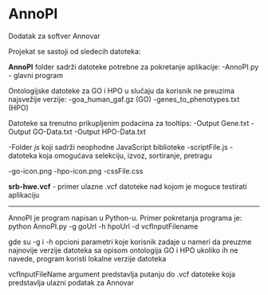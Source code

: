 # AnnoPI
Dodatak za softver Annovar

Projekat se sastoji od sledecih datoteka:

**AnnoPI** folder sadrži datoteke potrebne za pokretanje aplikacije:
-AnnoPI.py - glavni program

Ontologijske datoteke za GO i HPO u slučaju da korisnik  ne preuzima najsvežije verzije:
-goa_human_gaf.gz (GO)
-genes_to_phenotypes.txt (HPO)

Datoteke sa trenutno prikupljenim podacima za tooltips:
-Output Gene.txt
-Output GO-Data.txt
-Output HPO-Data.txt 

-Folder *js* koji sadrži neophodne JavaScript biblioteke
-scriptFile.js - datoteka koja omogućava selekciju, izvoz, sortiranje, pretragu

-go-icon.png
-hpo-icon.png
-cssFile.css

**srb-hwe.vcf** - primer ulazne .vcf datoteke nad kojom je moguce testirati aplikaciju

--------------------------------------

AnnoPI je program napisan u Python-u. Primer pokretanja programa je:
python AnnoPI.py -g goUrl -h hpoUrl -d vcfInputFilename

gde su -g i -h opcioni parametri koje korisnik zadaje u nameri da preuzme najnovije verzije datoteka sa opisom ontologija GO i HPO
ukoliko ih ne navede, program koristi lokalne verzije datoteka

vcfInputFileName argument predstavlja putanju do .vcf datoteke koja predstavlja ulazni podatak za Annovar
